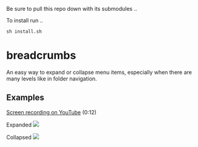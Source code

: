 Be sure to pull this repo down with its submodules ..

	

To install run ..

    sh install.sh

# breadcrumbs

An easy way to expand or collapse menu items, especially when there are many levels like in folder navigation.


## Examples

[Screen recording on YouTube](https://www.youtube.com/watch?v=CVHiKA06XHU) (0:12)

Expanded
![](https://raw.github.com/infowrap/breadcrumbs/master/README/expanded.png)

Collapsed
![](https://raw.github.com/infowrap/breadcrumbs/master/README/collapsed.png)
